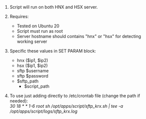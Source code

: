 1. Script will run on both HNX and HSX server.   
2. Requires:    
	- Tested on Ubuntu 20    
	- Script must run as root    
	- Server hostname should contains "hnx" or "hsx" for detecting working server  
    
3. Specific these values in SET PARAM block:    
	- hnx ($ip1, $ip2)    
	- hsx ($ip1, $ip2)    
	- sftp $username    
	- sftp $password    
	- $sftp_path  
        - $script_path 
    
4. To use just adding directly to /etc/crontab file (change the path if needed):    
 _30 18 * * 1-6 root sh /opt/apps/script/sftp_krx.sh | tee -a /opt/apps/script/logs/sftp_krx.log_

  
